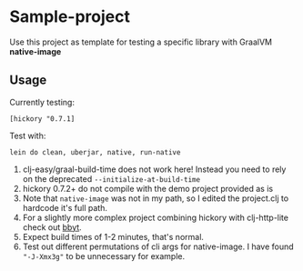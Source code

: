 # Sample-project

Use this project as template for testing a specific library with GraalVM **native-image**

## Usage

Currently testing:

    [hickory "0.7.1]

Test with:

    lein do clean, uberjar, native, run-native

1. clj-easy/graal-build-time does not work here! Instead you need to rely on the deprecated `--initialize-at-build-time`
2. hickory 0.7.2+ do not compile with the demo project provided as is
3. Note that `native-image` was not in my path, so I edited the project.clj to hardcode it's full path.
4. For a slightly more complex project combining hickory with clj-http-lite check out [bbyt](https://github.com/port19x/bbyt).
5. Expect build times of 1-2 minutes, that's normal.
6. Test out different permutations of cli args for native-image. I have found `"-J-Xmx3g"` to be unnecessary for example.
